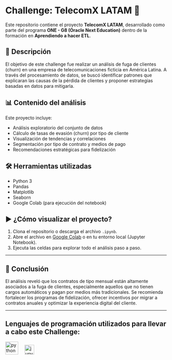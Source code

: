 # Challenge: TelecomX LATAM 📡

Este repositorio contiene el proyecto **TelecomX LATAM**, desarrollado como parte del programa **ONE - G8 (Oracle Next Education)** dentro de la formación en **Aprendiendo a hacer ETL**.

## 📌 Descripción

El objetivo de este challenge fue realizar un análisis de fuga de clientes (churn) en una empresa de telecomunicaciones ficticia en América Latina. A través del procesamiento de datos, se buscó identificar patrones que explicaran las causas de la pérdida de clientes y proponer estrategias basadas en datos para mitigarla.

## 📊 Contenido del análisis

Este proyecto incluye:

- Análisis exploratorio del conjunto de datos
- Cálculo de tasas de evasión (churn) por tipo de cliente
- Visualización de tendencias y correlaciones
- Segmentación por tipo de contrato y medios de pago
- Recomendaciones estratégicas para fidelización

## 🛠️ Herramientas utilizadas

- Python 3  
- Pandas  
- Matplotlib  
- Seaborn  
- Google Colab (para ejecución del notebook)

## ▶️ ¿Cómo visualizar el proyecto?

1. Clona el repositorio o descarga el archivo `.ipynb`.
2. Abre el archivo en [Google Colab](https://colab.research.google.com/) o en tu entorno local (Jupyter Notebook).
3. Ejecuta las celdas para explorar todo el análisis paso a paso.

---

## 📌 Conclusión

El análisis reveló que los contratos de tipo mensual están altamente asociados a la fuga de clientes, especialmente aquellos que no tienen cargos automáticos y pagan por medios más tradicionales. Se recomienda fortalecer los programas de fidelización, ofrecer incentivos por migrar a contratos anuales y optimizar la experiencia digital del cliente.

---

<h2 align="left">Lenguajes de programación utilizados para llevar a cabo este Challenge:</h2>

<div align="left">
  <img src="https://skillicons.dev/icons?i=python" height="40" alt="python logo" />
  <img width="12" />
  <img src="https://img.shields.io/badge/Jupyter%20Notebook-F37626.svg?style=flat&logo=jupyter&logoColor=white" height="30" alt="jupyter logo" />
</div>
